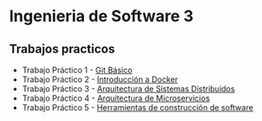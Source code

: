 # Ingenieria de Software 3 
## Trabajos practicos

  * Trabajo Práctico 1 - [Git Básico](TrabajosPracticos/TP1)
  * Trabajo Práctico 2 - [Introducción a Docker](TrabajosPracticos/TP2)
  * Trabajo Práctico 3 - [Arquitectura de Sistemas Distribuidos](TrabajosPracticos/TP3)
  * Trabajo Práctico 4 - [Arquitectura de Microservicios](TrabajosPracticos/TP4)
  * Trabajo Práctico 5 - [Herramientas de construcción de software](TrabajosPracticos/TP5)

